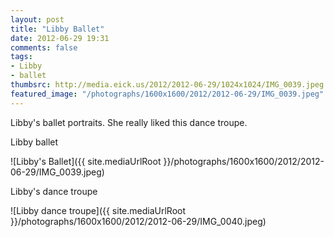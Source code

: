```yaml
---
layout: post
title: "Libby Ballet"
date: 2012-06-29 19:31
comments: false
tags: 
- Libby
- ballet
thumbsrc: http://media.eick.us/2012/2012-06-29/1024x1024/IMG_0039.jpeg
featured_image: "/photographs/1600x1600/2012/2012-06-29/IMG_0039.jpeg"
---
```

Libby's ballet portraits.  She really liked this dance troupe.

Libby ballet

![Libby's Ballet]({{ site.mediaUrlRoot }}/photographs/1600x1600/2012/2012-06-29/IMG_0039.jpeg)


Libby's dance troupe

![Libby dance troupe]({{ site.mediaUrlRoot }}/photographs/1600x1600/2012/2012-06-29/IMG_0040.jpeg)


